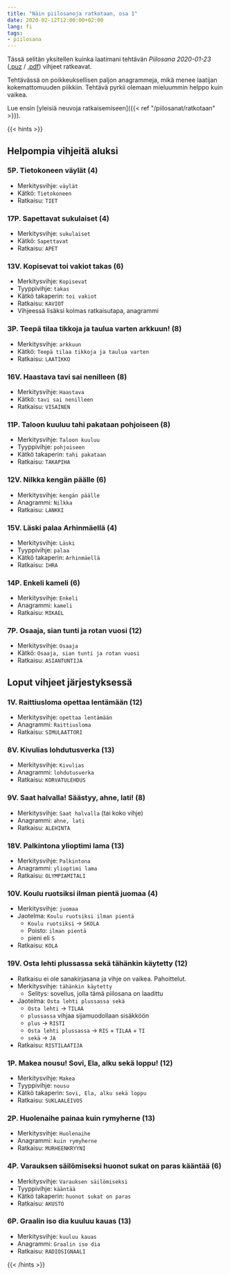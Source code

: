 ```yaml
---
title: "Näin piilosanoja ratkotaan, osa 1"
date: 2020-02-12T12:00:00+02:00
lang: fi
tags:
- piilosana
---
```



Tässä selitän yksitellen kuinka laatimani tehtävän *Piilosana 2020-01-23* ([.puz](piilosana_2020-01-23.puz) / [.pdf](piilosana_2020-01-23.pdf)) vihjeet ratkeavat.

Tehtävässä on poikkeuksellisen paljon anagrammeja, mikä menee laatijan kokemattomuuden piikkiin. Tehtävä pyrkii olemaan mieluummin helppo kuin vaikea.

Lue ensin [yleisiä neuvoja ratkaisemiseen]({{< ref "/piilosanat/ratkotaan" >}}).

{{< hints >}}

## Helpompia vihjeitä aluksi

### 5P. Tietokoneen väylät (4)

- Merkitysvihje: `väylät`
- Kätkö: `Tietokoneen`
- Ratkaisu: `TIET`

### 17P. Sapettavat sukulaiset (4)

- Merkitysvihje: `sukulaiset`
- Kätkö: `Sapettavat`
- Ratkaisu: `APET`

### 13V. Kopisevat toi vakiot takas (6)

- Merkitysvihje: `Kopisevat`
- Tyyppivihje: `takas`
- Kätkö takaperin: `toi vakiot`
- Ratkaisu: `KAVIOT`
- Vihjeessä lisäksi kolmas ratkaisutapa, anagrammi

### 3P. Teepä tilaa tikkoja ja taulua varten arkkuun! (8)

- Merkitysvihje: `arkkuun`
- Kätkö: `Teepä tilaa tikkoja ja taulua varten`
- Ratkaisu: `LAATIKKO`

### 16V. Haastava tavi sai nenilleen (8)

- Merkitysvihje: `Haastava`
- Kätkö: `tavi sai nenilleen`
- Ratkaisu: `VISAINEN`

### 11P. Taloon kuuluu tahi pakataan pohjoiseen (8)

- Merkitysvihje: `Taloon kuuluu`
- Tyyppivihje: `pohjoiseen`
- Kätkö takaperin: `tahi pakataan`
- Ratkaisu: `TAKAPIHA`

### 12V. Nilkka kengän päälle (6)

- Merkitysvihje: `kengän päälle`
- Anagrammi: `Nilkka`
- Ratkaisu: `LANKKI`

### 15V. Läski palaa Arhinmäellä (4)

- Merkitysvihje: `Läski`
- Tyyppivihje: `palaa`
- Kätkö takaperin: `Arhinmäellä`
- Ratkaisu: `IHRA`

### 14P. Enkeli kameli (6)

- Merkitysvihje: `Enkeli`
- Anagrammi: `kameli`
- Ratkaisu: `MIKAEL`

### 7P. Osaaja, sian tunti ja rotan vuosi (12)

- Merkitysvihje: `Osaaja`
- Kätkö: `Osaaja, sian tunti ja rotan vuosi`
- Ratkaisu: `ASIANTUNTIJA`


## Loput vihjeet järjestyksessä

### 1V. Raittiusloma opettaa lentämään (12)

- Merkitysvihje: `opettaa lentämään`
- Anagrammi: `Raittiusloma`
- Ratkaisu: `SIMULAATTORI`

### 8V. Kivulias lohdutusverka (13)

- Merkitysvihje: `Kivulias`
- Anagrammi: `lohdutusverka`
- Ratkaisu: `KORVATULEHDUS`

### 9V. Saat halvalla! Säästyy, ahne, lati! (8)

- Merkitysvihje: `Saat halvalla` (tai koko vihje)
- Anagrammi: `ahne, lati`
- Ratkaisu: `ALEHINTA`

### 18V. Palkintona ylioptimi lama (13)

- Merkitysvihje: `Palkintona`
- Anagrammi: `ylioptimi lama`
- Ratkaisu: `OLYMPIAMITALI`

### 10V. Koulu ruotsiksi ilman pientä juomaa (4)

- Merkitysvihje: `juomaa`
- Jaotelma: `Koulu ruotsiksi ilman pientä`
  * `Koulu ruotsiksi` -> `SKOLA`
  * Poisto: `ilman pientä`
  * pieni eli `S`
- Ratkaisu: `KOLA`

### 19V. Osta lehti plussassa sekä tähänkin käytetty (12)

- Ratkaisu ei ole sanakirjasana ja vihje on vaikea. Pahoittelut.
- Merkitysvihje: `tähänkin käytetty`
  * Selitys: sovellus, jolla tämä piilosana on laadittu
- Jaotelma: `Osta lehti plussassa sekä`
  * `Osta lehti` -> `TILAA`
  * `plussassa` vihjaa sijamuodollaan sisäkköön
  * `plus` -> `RISTI`
  * `Osta lehti plussassa` -> `RIS` + `TILAA` + `TI`
  * `sekä` -> `JA`
- Ratkaisu: `RISTILAATIJA`

### 1P. Makea nousu! Sovi, Ela, alku sekä loppu! (12)

- Merkitysvihje: `Makea`
- Tyyppivihje: `nousu`
- Kätkö takaperin: `Sovi, Ela, alku sekä loppu`
- Ratkaisu: `SUKLAALEIVOS`

### 2P. Huolenaihe painaa kuin rymyherne (13)

- Merkitysvihje: `Huolenaihe`
- Anagrammi: `kuin rymyherne`
- Ratkaisu: `MURHEENKRYYNI`

### 4P. Varauksen säilömiseksi huonot sukat on paras kääntää (6)

- Merkitysvihje: `Varauksen säilömiseksi`
- Tyyppivihje: `kääntää`
- Kätkö takaperin: `huonot sukat on paras`
- Ratkaisu: `AKUSTO`

### 6P. Graalin iso dia kuuluu kauas (13)

- Merkitysvihje: `kuuluu kauas`
- Anagrammi: `Graalin iso dia`
- Ratkaisu: `RADIOSIGNAALI`

{{< /hints >}}
